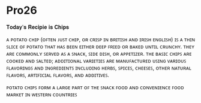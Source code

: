 # Pro26

𝐓𝐨𝐝𝐚𝐲'𝐬 𝐑𝐞𝐜𝐢𝐩𝐢𝐞 𝐢𝐬 𝐂𝐡𝐢𝐩𝐬 

ᴀ ᴘᴏᴛᴀᴛᴏ ᴄʜɪᴘ (ᴏꜰᴛᴇɴ ᴊᴜꜱᴛ ᴄʜɪᴘ, ᴏʀ ᴄʀɪꜱᴘ ɪɴ ʙʀɪᴛɪꜱʜ ᴀɴᴅ ɪʀɪꜱʜ ᴇɴɢʟɪꜱʜ) ɪꜱ ᴀ ᴛʜɪɴ ꜱʟɪᴄᴇ ᴏꜰ ᴘᴏᴛᴀᴛᴏ ᴛʜᴀᴛ ʜᴀꜱ ʙᴇᴇɴ ᴇɪᴛʜᴇʀ ᴅᴇᴇᴘ ꜰʀɪᴇᴅ ᴏʀ ʙᴀᴋᴇᴅ ᴜɴᴛɪʟ ᴄʀᴜɴᴄʜʏ. ᴛʜᴇʏ ᴀʀᴇ ᴄᴏᴍᴍᴏɴʟʏ ꜱᴇʀᴠᴇᴅ ᴀꜱ ᴀ ꜱɴᴀᴄᴋ, ꜱɪᴅᴇ ᴅɪꜱʜ, ᴏʀ ᴀᴘᴘᴇᴛɪᴢᴇʀ. ᴛʜᴇ ʙᴀꜱɪᴄ ᴄʜɪᴘꜱ ᴀʀᴇ ᴄᴏᴏᴋᴇᴅ ᴀɴᴅ ꜱᴀʟᴛᴇᴅ; ᴀᴅᴅɪᴛɪᴏɴᴀʟ ᴠᴀʀɪᴇᴛɪᴇꜱ ᴀʀᴇ ᴍᴀɴᴜꜰᴀᴄᴛᴜʀᴇᴅ ᴜꜱɪɴɢ ᴠᴀʀɪᴏᴜꜱ ꜰʟᴀᴠᴏʀɪɴɢꜱ ᴀɴᴅ ɪɴɢʀᴇᴅɪᴇɴᴛꜱ ɪɴᴄʟᴜᴅɪɴɢ ʜᴇʀʙꜱ, ꜱᴘɪᴄᴇꜱ, ᴄʜᴇᴇꜱᴇꜱ, ᴏᴛʜᴇʀ ɴᴀᴛᴜʀᴀʟ ꜰʟᴀᴠᴏʀꜱ, ᴀʀᴛɪꜰɪᴄɪᴀʟ ꜰʟᴀᴠᴏʀꜱ, ᴀɴᴅ ᴀᴅᴅɪᴛɪᴠᴇꜱ.

ᴘᴏᴛᴀᴛᴏ ᴄʜɪᴘꜱ ꜰᴏʀᴍ ᴀ ʟᴀʀɢᴇ ᴘᴀʀᴛ ᴏꜰ ᴛʜᴇ ꜱɴᴀᴄᴋ ꜰᴏᴏᴅ ᴀɴᴅ ᴄᴏɴᴠᴇɴɪᴇɴᴄᴇ ꜰᴏᴏᴅ ᴍᴀʀᴋᴇᴛ ɪɴ ᴡᴇꜱᴛᴇʀɴ ᴄᴏᴜɴᴛʀɪᴇꜱ